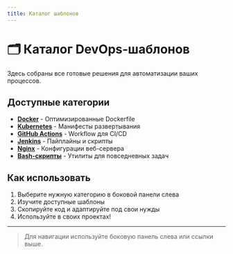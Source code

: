 ```yaml
---
title: Каталог шаблонов
---
```


# 🗂️ Каталог DevOps-шаблонов

Здесь собраны все готовые решения для автоматизации ваших процессов.

## Доступные категории

- [**Docker**](./docker/) - Оптимизированные Dockerfile
- [**Kubernetes**](./kubernetes/) - Манифесты развертывания
- [**GitHub Actions**](./github-actions/) - Workflow для CI/CD
- [**Jenkins**](./jenkins/) - Пайплайны и скрипты
- [**Nginx**](./nginx/) - Конфигурации веб-сервера
- [**Bash-скрипты**](./scripts/) - Утилиты для повседневных задач

## Как использовать

1. Выберите нужную категорию в боковой панели слева
2. Изучите доступные шаблоны
3. Скопируйте код и адаптируйте под свои нужды
4. Используйте в своих проектах!

---

> Для навигации используйте боковую панель слева или ссылки выше.
